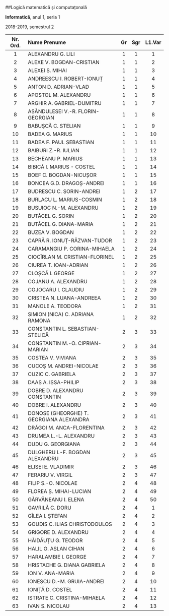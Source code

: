 ##Logică matematică și computațonală

**Informatică**, anul 1, seria 1

2018-2019, semestrul 2


| Nr. Ord. | Nume Prenume | Gr | Sgr | L1.Var |
| :---: | :--- | :---: | :---: | :---: |
| 1 | ALEXANDRU G. LILI | 1 | 1 | 1 |
| 2 | ALEXE V. BOGDAN-CRISTIAN | 1 | 1 | 2 |
| 3 | ALEXEI S. MIHAI | 1 | 1 | 3 |
| 4 | ANDREESCU I. ROBERT-IONUȚ | 1 | 1 | 4 |
| 5 | ANTON D. ADRIAN-VLAD | 1 | 1 | 5 |
| 6 | APOSTOL M. ALEXANDRU | 1 | 1 | 6 |
| 7 | ARGHIR A. GABRIEL-DUMITRU | 1 | 1 | 7 |
| 8 | ASĂNDULESEI V.-R. FLORIN-GEORGIAN | 1 | 1 | 8 |
| 9 | BABUȘCĂ C. STELIAN | 1 | 1 | 9 |
| 10 | BADEA G. MARIUS | 1 | 1 | 10 |
| 11 | BADEA F. PAUL SEBASTIAN | 1 | 1 | 11 |
| 12 | BAIBURI Z.-R. IULIAN | 1 | 1 | 12 |
| 13 | BECHEANU P. MARIUS | 1 | 1 | 13 |
| 14 | BIBICĂ I. MARIUS - COSTEL | 1 | 1 | 14 |
| 15 | BOEF C. BOGDAN-NICUȘOR | 1 | 1 | 15 |
| 16 | BONCEA G.D. DRAGOȘ-ANDREI | 1 | 1 | 16 |
| 17 | BUDRESCU C. SORIN-ANDREI | 1 | 2 | 17 |
| 18 | BURLACU L. MARIUS-COSMIN | 1 | 2 | 18 |
| 19 | BUSUIOC N.-M. ALEXANDRU | 1 | 2 | 19 |
| 20 | BUTĂCEL G. SORIN | 1 | 2 | 20 |
| 21 | BUTĂCEL G. DIANA-MARIA | 1 | 2 | 21 |
| 22 | BUZEA V. BOGDAN | 1 | 2 | 22 |
| 23 | CAPRĂ R. IONUȚ-RĂZVAN-TUDOR | 1 | 2 | 23 |
| 24 | CARAMANGIU P. CORINA-MIHAELA | 1 | 2 | 24 |
| 25 | CIOCÎRLAN M. CRISTIAN-FLORINEL | 1 | 2 | 25 |
| 26 | CIUREA T. IOAN-ADRIAN | 1 | 2 | 26 |
| 27 | CLOȘCĂ I. GEORGE | 1 | 2 | 27 |
| 28 | COJANU A. ALEXANDRU | 1 | 2 | 28 |
| 29 | COJOCARU I. CLAUDIU | 1 | 2 | 29 |
| 30 | CRISTEA N. LUANA-ANDREEA | 1 | 2 | 30 |
| 31 | MANOLE A. TEODORA | 1 | 2 | 31 |
| 32 | SIMION (NICA) C. ADRIANA RAMONA | 1 | 2 | 32 |
| 33 | CONSTANTIN L. SEBASTIAN-STELICĂ | 2 | 3 | 33 |
| 34 | CONSTANTIN M.-O. CIPRIAN-MARIAN | 2 | 3 | 34 |
| 35 | COSTEA V. VIVIANA | 2 | 3 | 35 |
| 36 | CUCOȘ M. ANDREI-NICOLAE | 2 | 3 | 36 |
| 37 | CUZIC C. GABRIELA | 2 | 3 | 37 |
| 38 | DAAS A. ISSA-PHILIP | 2 | 3 | 38 |
| 39 | DOBRE D. ALEXANDRU CONSTANTIN | 2 | 3 | 39 |
| 40 | DOBRE I. ALEXANDRU | 2 | 3 | 40 |
| 41 | DONOSE (GHEORGHE) T. GEORGIANA ALEXANDRA | 2 | 3 | 41 |
| 42 | DRĂGOI M. ANCA-FLORENTINA | 2 | 3 | 42 |
| 43 | DRUMEA L.-L. ALEXANDRU | 2 | 3 | 43 |
| 44 | DUDU G. GEORGIANA | 2 | 3 | 44 |
| 45 | DULGHERU I.-F. BOGDAN ALEXANDRU | 2 | 3 | 45 |
| 46 | ELISEI E. VLADIMIR | 2 | 3 | 46 |
| 47 | FERARIU V. VIRGIL | 2 | 3 | 47 |
| 48 | FILIP S.-O. NICOLAE | 2 | 4 | 48 |
| 49 | FLOREA Ș. MIHAI-LUCIAN | 2 | 4 | 49 |
| 50 | GĂRVĂNEANU I. ELENA | 2 | 4 | 50 |
| 51 | GAVRILĂ C. DORU | 2 | 4 | 1 |
| 52 | GÎLEA I. ȘTEFAN | 2 | 4 | 2 |
| 53 | GOUDIS C. ILIAS CHRISTODOULOS | 2 | 4 | 3 |
| 54 | GRIGORE D. ALEXANDRU | 2 | 4 | 4 |
| 55 | HĂIDĂUȚU G. TEODOR | 2 | 4 | 5 |
| 56 | HALIL O. ASLAN CIHAN | 2 | 4 | 6 |
| 57 | HARALAMBIE I. GEORGE | 2 | 4 | 7 |
| 58 | HRISTACHE G. DIANA GABRIELA | 2 | 4 | 8 |
| 59 | ION V. ANA-MARIA | 2 | 4 | 9 |
| 60 | IONESCU D.-M. GRUIA-ANDREI | 2 | 4 | 10 |
| 61 | IONIȚĂ D. COSTEL | 2 | 4 | 11 |
| 62 | ISTRATE C. CRISTINA-MIHAELA | 2 | 4 | 12 |
| 63 | IVAN S. NICOLAU | 2 | 4 | 13 |
